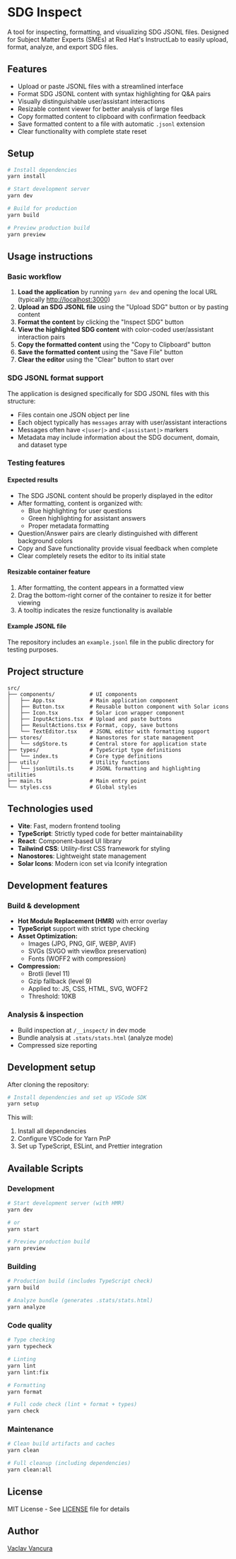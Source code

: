 # SDG Inspect

A tool for inspecting, formatting, and visualizing SDG JSONL files. Designed for
Subject Matter Experts (SMEs) at Red Hat's InstructLab to easily upload, format,
analyze, and export SDG files.

## Features

- Upload or paste JSONL files with a streamlined interface
- Format SDG JSONL content with syntax highlighting for Q&A pairs
- Visually distinguishable user/assistant interactions
- Resizable content viewer for better analysis of large files
- Copy formatted content to clipboard with confirmation feedback
- Save formatted content to a file with automatic `.jsonl` extension
- Clear functionality with complete state reset

## Setup

```bash
# Install dependencies
yarn install

# Start development server
yarn dev

# Build for production
yarn build

# Preview production build
yarn preview
```

## Usage instructions

### Basic workflow

1. **Load the application** by running `yarn dev` and opening the local URL
   (typically [http://localhost:3000](http://localhost:3000))
2. **Upload an SDG JSONL file** using the "Upload SDG" button or by pasting content
3. **Format the content** by clicking the "Inspect SDG" button
4. **View the highlighted SDG content** with color-coded user/assistant
   interaction pairs
5. **Copy the formatted content** using the "Copy to Clipboard" button
6. **Save the formatted content** using the "Save File" button
7. **Clear the editor** using the "Clear" button to start over

### SDG JSONL format support

The application is designed specifically for SDG JSONL files with this structure:

- Files contain one JSON object per line
- Each object typically has `messages` array with user/assistant interactions
- Messages often have `<|user|>` and `<|assistant|>` markers
- Metadata may include information about the SDG document, domain, and dataset type

### Testing features

#### Expected results

- The SDG JSONL content should be properly displayed in the editor
- After formatting, content is organized with:
    - Blue highlighting for user questions
    - Green highlighting for assistant answers
    - Proper metadata formatting
- Question/Answer pairs are clearly distinguished with different background colors
- Copy and Save functionality provide visual feedback when complete
- Clear completely resets the editor to its initial state

#### Resizable container feature

1. After formatting, the content appears in a formatted view
2. Drag the bottom-right corner of the container to resize it for better viewing
3. A tooltip indicates the resize functionality is available

#### Example JSONL file

The repository includes an `example.jsonl` file in the public directory for
testing purposes.

## Project structure

```text
src/
├── components/           # UI components
│   ├── App.tsx           # Main application component
│   ├── Button.tsx        # Reusable button component with Solar icons
│   ├── Icon.tsx          # Solar icon wrapper component
│   ├── InputActions.tsx  # Upload and paste buttons
│   ├── ResultActions.tsx # Format, copy, save buttons
│   └── TextEditor.tsx    # JSONL editor with formatting support
├── stores/               # Nanostores for state management
│   └── sdgStore.ts       # Central store for application state
├── types/                # TypeScript type definitions
│   └── index.ts          # Core type definitions
├── utils/                # Utility functions
│   └── jsonlUtils.ts     # JSONL formatting and highlighting utilities
├── main.ts               # Main entry point
└── styles.css            # Global styles
```

## Technologies used

- **Vite**: Fast, modern frontend tooling
- **TypeScript**: Strictly typed code for better maintainability
- **React**: Component-based UI library
- **Tailwind CSS**: Utility-first CSS framework for styling
- **Nanostores**: Lightweight state management
- **Solar Icons**: Modern icon set via Iconify integration

## Development features

### Build & development

- **Hot Module Replacement (HMR)** with error overlay
- **TypeScript** support with strict type checking
- **Asset Optimization:**
    - Images (JPG, PNG, GIF, WEBP, AVIF)
    - SVGs (SVGO with viewBox preservation)
    - Fonts (WOFF2 with compression)
- **Compression:**
    - Brotli (level 11)
    - Gzip fallback (level 9)
    - Applied to: JS, CSS, HTML, SVG, WOFF2
    - Threshold: 10KB

### Analysis & inspection

- Build inspection at `/__inspect/` in dev mode
- Bundle analysis at `.stats/stats.html` (analyze mode)
- Compressed size reporting

## Development setup

After cloning the repository:

```bash
# Install dependencies and set up VSCode SDK
yarn setup
```

This will:

1. Install all dependencies
2. Configure VSCode for Yarn PnP
3. Set up TypeScript, ESLint, and Prettier integration

## Available Scripts

### Development

```bash
# Start development server (with HMR)
yarn dev

# or
yarn start

# Preview production build
yarn preview
```

### Building

```bash
# Production build (includes TypeScript check)
yarn build

# Analyze bundle (generates .stats/stats.html)
yarn analyze
```

### Code quality

```bash
# Type checking
yarn typecheck

# Linting
yarn lint
yarn lint:fix

# Formatting
yarn format

# Full code check (lint + format + types)
yarn check
```

### Maintenance

```bash
# Clean build artifacts and caches
yarn clean

# Full cleanup (including dependencies)
yarn clean:all
```

## License

MIT License - See [LICENSE](LICENSE) file for details

## Author

[Vaclav Vancura](https://github.com/vancura)
